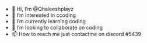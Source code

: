 - 👋 Hi, I’m @Qhaleeshplayz
- 👀 I’m interested in ccoding
- 🌱 I’m currently learning coding
- 💞️ I’m looking to collaborate on coding
- 📫 How to reach me just contactme on discord #5439

<!---
Qhaleeshplayz/Qhaleeshplayz is a ✨ special ✨ repository because its `README.md` (this file) appears on your GitHub profile.
You can click the Preview link to take a look at your changes.
--->
